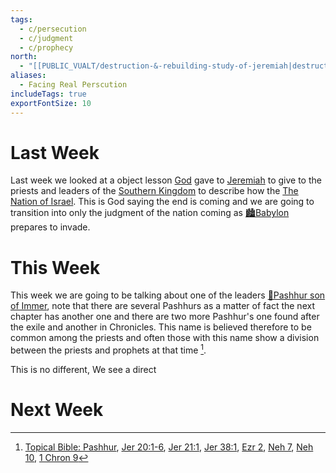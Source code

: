 ```yaml
---
tags:
  - c/persecution
  - c/judgment
  - c/prophecy
north:
  - "[[PUBLIC_VUALT/destruction-&-rebuilding-study-of-jeremiah|destruction-&-rebuilding-study-of-jeremiah]]"
aliases:
  - Facing Real Perscution
includeTags: true
exportFontSize: 10
---
```

# Last Week
Last week we looked at a object lesson [God](God.md) gave to [Jeremiah](p-jeremiah.md) to give to the priests and leaders of the [Southern Kingdom](Southern%20Kingdom.md) to describe how the [The Nation of Israel](p-nation-of-israel.md). This is God saying the end is coming and we are going to transition into only the judgment of the nation coming as [🏙️Babylon](%F0%9F%8F%99%EF%B8%8FBabylon.md) prepares to invade.

# This Week
This week we are going to be talking about one of the leaders [🧑Pashhur son of Immer](%F0%9F%A7%91Pashhur%20son%20of%20Immer.md), note that there are several Pashhurs as a matter of fact the next chapter has another one and there are two more Pashhur's one found after the exile and another in Chronicles. This name is believed therefore to be common among the priests and often those with this name show a division between the priests and prophets at that time [^1].

This is no different, We see a direct



# Next Week

[^1]: [Topical Bible: Pashhur](https://biblehub.com/topical/p/pashhur.htm), [Jer 20:1-6](Jer%2020.md), [Jer 21:1](Jer%2021.md), [Jer 38:1](Jer%2038.md), [Ezr 2](Ezr%202.md), [Neh 7](Neh%207.md), [Neh 10](Neh%2010.md), [1 Chron 9](1%20Chron%209.md)

[^2]: 
